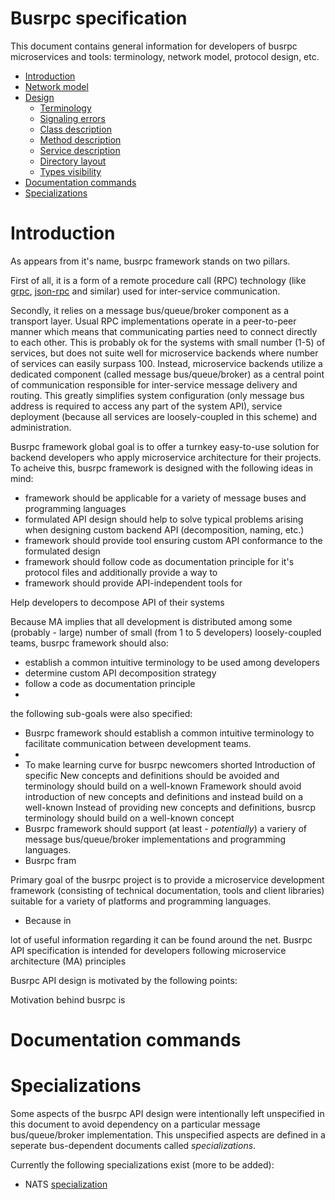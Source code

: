 # Busrpc specification

This document contains general information for developers of busrpc microservices and tools: terminology, network model, protocol design, etc.

* [Introduction](#introduction)
* [Network model](#network-model)
* [Design](#design)
  * [Terminology](#terminology)
  * [Signaling errors](#signaling-errors)
  * [Class description](#class-description)
  * [Method description](#method-description)
  * [Service description](#service-description)
  * [Directory layout](#directory-layout)
  * [Types visibility](#types-visibility)
* [Documentation commands](#documentation-commands)
* [Specializations](#specializations)

# Introduction

As appears from it's name, busrpc framework stands on two pillars.

First of all, it is a form of a remote procedure call (RPC) technology (like [grpc](https://grpc.io/), [json-rpc](https://www.jsonrpc.org/) and similar) used for inter-service communication.

Secondly, it relies on a message bus/queue/broker component as a transport layer. Usual RPC implementations operate in a peer-to-peer manner which means that communicating parties need to connect directly to each other. This is probably ok for the systems with small number (1-5) of services, but does not suite well for microservice backends where number of services can easily surpass 100. Instead, microservice backends utilize a dedicated component (called message bus/queue/broker) as a central point of communication responsible for inter-service message delivery and routing. This greatly simplifies system configuration (only message bus address is required to access any part of the system API), service deployment (because all services are loosely-coupled in this scheme) and administration.

Busrpc framework global goal is to offer a turnkey easy-to-use solution for backend developers who apply microservice architecture for their projects. To acheive this, busrpc framework is designed with the following ideas in mind:
* framework should be applicable for a variety of message buses and programming languages
* formulated API design should help to solve typical problems arising when designing custom backend API (decomposition, naming, etc.) 
* framework should provide tool ensuring custom API conformance to the formulated design
* framework should follow code as documentation principle for it's protocol files and additionally provide a way to 
* framework should provide API-independent tools for 

Help developers to decompose API of their systems 

Because MA implies that all development is distributed among some (probably - large) number of small (from 1 to 5 developers) loosely-coupled teams, busrpc framework should also:
* establish a common intuitive terminology to be used among developers
* determine custom API decomposition strategy
* follow a code as documentation principle
* 


the following sub-goals were also specified:
* Busrpc framework should establish a common intuitive terminology to facilitate communication between development teams. 
* 
* To make learning curve for busrpc newcomers shorted Introduction of specific New concepts and definitions should be avoided and terminology should build on a well-known Framework should avoid introduction of new concepts and definitions and instead build on a well-known Instead of providing new concepts and definitions, busrcp terminology should build on a well-known concept 
* Busrpc framework should support (at least - *potentially*) a variery of message bus/queue/broker implementations and programming languages.
* Busrpc fram





Primary goal of the busrpc project is to provide a microservice development framework (consisting of technical documentation, tools and client libraries) suitable for a variety of platforms and programming languages.
* Because in 



 



lot of useful information regarding it can be found around the net.
Busrpc API specification is intended for developers following microservice architecture (MA) principles 

Busrpc API design is motivated by the following points:

Motivation behind busrpc is 




# Documentation commands

# Specializations

Some aspects of the busrpc API design were intentionally left unspecified in this document to avoid dependency on a particular message bus/queue/broker implementation. This unspecified aspects are defined in a seperate bus-dependent documents called *specializations*.

Currently the following specializations exist (more to be added):
* NATS [specialization](./docs/specializations/nats-busrpc.md)

